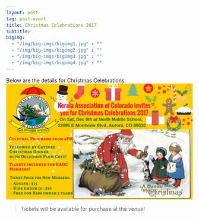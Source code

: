 ```yaml
---
layout: post
tag: past-event
title: Christmas Celebrations 2017
subtitle:
bigimg:
  - "/img/big-imgs/bigimg1.jpg" : ""
  - "/img/big-imgs/bigimg2.jpg" : ""
  - "/img/big-imgs/bigimg3.jpg" : ""
  - "/img/big-imgs/bigimg4.jpg" : ""
---
```

Below are the details for Christmas Celebrations: 
![Christmas 2017 Flyer](/img/KAoC-Christmas2017-flyer.jpg)

>Tickets will be available for purchase at the venue!
